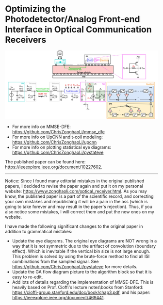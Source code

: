 # Optimizing the Photodetector/Analog Front-end Interface in Optical Communication Receivers

![](optical_receiver_model.jpg)

- For more info on MMSE-DFE: https://github.com/ChrisZonghaoLi/mmse_dfe
- For more info on UpCNN and t-coil modeling: https://github.com/ChrisZonghaoLi/upcnn
- For more info on plotting statistical eye diagrams: https://github.com/ChrisZonghaoLi/pystateye

The published paper can be found here: https://ieeexplore.ieee.org/document/10227602.

---
Notice: Since I found many editorial mistakes in the original published papers, I decided to revise the paper again and put it on my personal website: https://www.zonghaoli.com/optical_receiver.html. As you may know, the published paper is a part of the scientific record, and correcting your own mistakes and republishing it will be a pain in the ass (which is going to take forever and may result in the paper's rejection). Thus, if you also notice some mistakes, I will correct them and put the new ones on my website.

I have made the following significant changes to the original paper in addition to grammatical mistakes:
- Update the eye diagrams. The original eye diagrams are NOT wrong in a way that it is not symmetric due to the artifact of convolution (boundary effect). Which is inevitable if the vertical bin size is not large enough. This problem is solved by using the brute-force method to find all ISI combinations from the sampled signal. See https://github.com/ChrisZonghaoLi/pystateye for more details.
- Update the GA flow diagram picture to the algorithm block so that it is easy to re-edit.
- Add lots of details regarding the implementation of MMSE-DFE. This is heavily based on Prof. Cioffi's lecture notes\books from Stanford: https://cioffi-group.stanford.edu/doc/book/chap3.pdf, and his paper: https://ieeexplore.ieee.org/document/469441.
  

